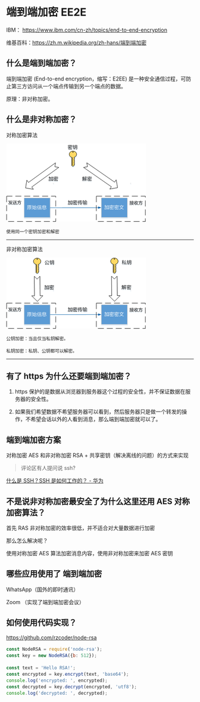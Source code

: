 # 端到端加密 EE2E

IBM： https://www.ibm.com/cn-zh/topics/end-to-end-encryption

维基百科：https://zh.m.wikipedia.org/zh-hans/端到端加密

## 什么是端到端加密？

端到端加密 (End-to-end encryption，缩写：E2EE) 是一种安全通信过程，可防止第三方访问从一个端点传输到另一个端点的数据。

原理：非对称加密。

## 什么是非对称加密？

对称加密算法

<img src="/images/frontend/1113-e2ee-aes.jpg"  style="max-width: 600px;"><br/>

```
使用同一个密钥加密和解密
```

---

非对称加密算法

<img src="/images/frontend/1113-e2ee-rsa.jpg"  style="max-width: 600px;"><br/>

```
公钥加密：当且仅当私钥解密。

私钥加密：私钥、公钥都可以解密。
```

---

## 有了 https 为什么还要端到端加密？

1. https 保护的是数据从浏览器到服务器这个过程的安全性，并不保证数据在服务器的安全性。

2. 如果我们希望数据不希望服务器可以看到，然后服务器只是做一个转发的操作，不希望会话以外的人看到消息，那么端到端加密就可以了。

## 端到端加密方案

对称加密 AES 和非对称加密 RSA + 共享密钥（解决离线的问题）的方式来实现

> 评论区有人提问说 ssh?

[什么是 SSH？SSH 是如何工作的？ - 华为](https://info.support.huawei.com/info-finder/encyclopedia/zh/SSH.html)

## 不是说非对称加密最安全了为什么这里还用 AES 对称加密算法？

首先 RAS 非对称加密的效率很低，并不适合对大量数据进行加密

那么怎么解决呢？

使用对称加密 AES 算法加密消息内容，使用非对称加密来加密 AES 密钥

## 哪些应用使用了 端到端加密

WhatsApp（国外的即时通讯）

Zoom （实现了端到端加密会议）

## 如何使用代码实现？

https://github.com/rzcoder/node-rsa

```js
const NodeRSA = require('node-rsa');
const key = new NodeRSA({b: 512});

const text = 'Hello RSA!';
const encrypted = key.encrypt(text, 'base64');
console.log('encrypted: ', encrypted);
const decrypted = key.decrypt(encrypted, 'utf8');
console.log('decrypted: ', decrypted);
```
